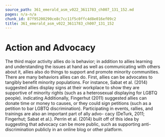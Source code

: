 ```yaml
---
source_path: 361_emerald_asm_v022_3611783_ch007_131_152.md
pages: n/a-n/a
chunk_id: 87f95200290ce8c7cc11f5c0ffc4d8e016ef09c2
title: 361_emerald_asm_v022_3611783_ch007_131_152
---
```

# Action and Advocacy

The third major activity allies do is behavior; in addition to allies learning and understanding the issues at hand as well as communicating with others about it, allies also do things to support and promote minority communities. There are many behaviors allies can do. First, allies can be advocates to tangibly benefit minority populations. For instance, Sabat et al. (2014) suggested allies display signs at their workplace to show they are supportive of minority rights (such as a heterosexual displaying for LGBTQ people). indicating Additionally, Fingerhut (2011) suggested allies can donate time or money to causes, or they could sign petitions (such as a petition to bar LGBTQ discrimination). Participating in events, rallies, and trainings are also an important part of ally advo- cacy (DeTurk, 2011; Fingerhut; Sabat et al.). Perrin et al. (2014) built off of this idea by suggesting that advocacy can be more public, such as supporting anti- discrimination publicly in an online blog or other platform.
